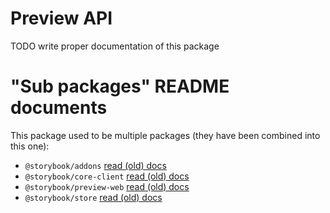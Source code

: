 # Preview API

TODO write proper documentation of this package

# "Sub packages" README documents

This package used to be multiple packages (they have been combined into this one):

- `@storybook/addons` [read (old) docs](./README-addons.md)
- `@storybook/core-client` [read (old) docs](./README-core-client.md)
- `@storybook/preview-web` [read (old) docs](./README-preview-web.md)
- `@storybook/store` [read (old) docs](./README-store.md)
